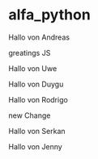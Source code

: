 # alfa_python

Hallo von Andreas

greatings JS

Hallo von Uwe

Hallo von Duygu

Hallo von Rodrigo

new Change

Hallo von Serkan

Hallo von Jenny